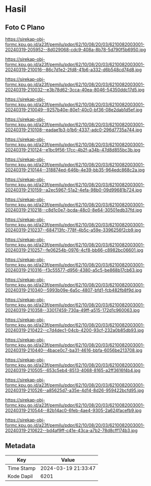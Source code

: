 # Hasil

## Foto C Plano

https://sirekap-obj-formc.kpu.go.id/a23f/pemilu/pdpr/62/10/08/20/03/6210082003001-20240319-205952--8d029068-cdc9-408a-8b78-5d790f5b6950.jpg

https://sirekap-obj-formc.kpu.go.id/a23f/pemilu/pdpr/62/10/08/20/03/6210082003001-20240319-210016--86c7d1e2-2fd8-41b6-a332-d6b548cd74d8.jpg

https://sirekap-obj-formc.kpu.go.id/a23f/pemilu/pdpr/62/10/08/20/03/6210082003001-20240319-210032--e3b78d62-3cca-40ea-8046-54350ddc17d5.jpg

https://sirekap-obj-formc.kpu.go.id/a23f/pemilu/pdpr/62/10/08/20/03/6210082003001-20240319-210049--9257b40e-80e1-40c0-bf36-08e2dab1d5ef.jpg

https://sirekap-obj-formc.kpu.go.id/a23f/pemilu/pdpr/62/10/08/20/03/6210082003001-20240319-210108--eadae1b3-b1b6-4337-adc0-296d7735a744.jpg

https://sirekap-obj-formc.kpu.go.id/a23f/pemilu/pdpr/62/10/08/20/03/6210082003001-20240319-210124--e1bc9f56-17cc-4b2f-a34b-47d8d855bc3b.jpg

https://sirekap-obj-formc.kpu.go.id/a23f/pemilu/pdpr/62/10/08/20/03/6210082003001-20240319-210144--318874ed-646b-4e39-bb35-964edc868c2a.jpg

https://sirekap-obj-formc.kpu.go.id/a23f/pemilu/pdpr/62/10/08/20/03/6210082003001-20240319-210159--a2ec5967-51a2-4efa-98b0-09d99681b724.jpg

https://sirekap-obj-formc.kpu.go.id/a23f/pemilu/pdpr/62/10/08/20/03/6210082003001-20240319-210218--c8d1c0e7-bcda-48c0-8e64-30501edb37fd.jpg

https://sirekap-obj-formc.kpu.go.id/a23f/pemilu/pdpr/62/10/08/20/03/6210082003001-20240319-210237--684713fc-778f-4b5c-a59e-3396256f2cb9.jpg

https://sirekap-obj-formc.kpu.go.id/a23f/pemilu/pdpr/62/10/08/20/03/6210082003001-20240319-210257--fe06254b-0976-4cf8-bb66-c8982bc06601.jpg

https://sirekap-obj-formc.kpu.go.id/a23f/pemilu/pdpr/62/10/08/20/03/6210082003001-20240319-210316--f3c55577-d956-4380-a5c5-be868b17cb63.jpg

https://sirekap-obj-formc.kpu.go.id/a23f/pemilu/pdpr/62/10/08/20/03/6210082003001-20240319-210340--5993b09e-6a5c-4807-bfd1-fcb482fb8f9d.jpg

https://sirekap-obj-formc.kpu.go.id/a23f/pemilu/pdpr/62/10/08/20/03/6210082003001-20240319-210358--33017459-730a-49ff-a515-172d1c960063.jpg

https://sirekap-obj-formc.kpu.go.id/a23f/pemilu/pdpr/62/10/08/20/03/6210082003001-20240319-210422--c7d4dec1-04cb-4200-93cf-232a0b85db93.jpg

https://sirekap-obj-formc.kpu.go.id/a23f/pemilu/pdpr/62/10/08/20/03/6210082003001-20240319-210440--4bace0c7-ba31-4616-bbfa-6056be213708.jpg

https://sirekap-obj-formc.kpu.go.id/a23f/pemilu/pdpr/62/10/08/20/03/6210082003001-20240319-210505--653c5eb4-8513-4068-8165-a2ff3616f4b4.jpg

https://sirekap-obj-formc.kpu.go.id/a23f/pemilu/pdpr/62/10/08/20/03/6210082003001-20240319-210526--a85625d7-a35e-4d14-8d26-959422bcfd95.jpg

https://sirekap-obj-formc.kpu.go.id/a23f/pemilu/pdpr/62/10/08/20/03/6210082003001-20240319-210544--82b14ac0-6feb-4ae4-9305-2a624facefb9.jpg

https://sirekap-obj-formc.kpu.go.id/a23f/pemilu/pdpr/62/10/08/20/03/6210082003001-20240319-210622--bd4af9ff-c41e-43ca-a7b2-78d8cff174b3.jpg


## Metadata

| Key        | Value               |
| ---------- | ------------------- |
| Time Stamp | 2024-03-19 21:33:47 |
| Kode Dapil | 6201                |



